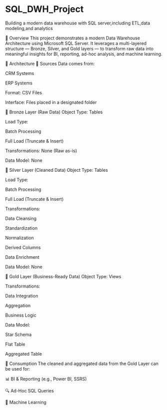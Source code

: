# SQL_DWH_Project
Building a modern data warehouse with SQL server,including ETL,data modeling,and analytics

📌 Overview
This project demonstrates a modern Data Warehouse Architecture using Microsoft SQL Server. It leverages a multi-layered structure — Bronze, Silver, and Gold layers — to transform raw data into meaningful insights for BI, reporting, ad-hoc analysis, and machine learning.

🧱 Architecture
📂 Sources
Data comes from:

CRM Systems

ERP Systems

Format: CSV Files

Interface: Files placed in a designated folder

🧊 Bronze Layer (Raw Data)
Object Type: Tables

Load Type:

Batch Processing

Full Load (Truncate & Insert)

Transformations: None (Raw as-is)

Data Model: None

🥈 Silver Layer (Cleaned Data)
Object Type: Tables

Load Type:

Batch Processing

Full Load (Truncate & Insert)

Transformations:

Data Cleansing

Standardization

Normalization

Derived Columns

Data Enrichment

Data Model: None

🥇 Gold Layer (Business-Ready Data)
Object Type: Views

Transformations:

Data Integration

Aggregation

Business Logic

Data Model:

Star Schema

Flat Table

Aggregated Table

🚀 Consumption
The cleaned and aggregated data from the Gold Layer can be used for:

📊 BI & Reporting (e.g., Power BI, SSRS)

🔍 Ad-Hoc SQL Queries

🤖 Machine Learning 
